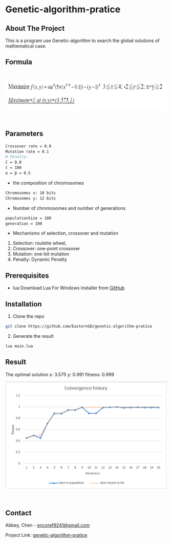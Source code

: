 # Genetic-algorithm-pratice

<!-- ABOUT THE PROJECT -->
## About The Project
This is a program use Genetic-algorithm to search the global solutions of mathematical case.

## Formula
<!-- PROJECT LOGO -->
<br />
<p align="center">
<img src="images/formula.png" alt="Logo" width="659" height="87"> 
</p>
<br/>

## Parameters
```sh
Crossover rate = 0.9
Mutation rate = 0.1
# Penalty: 
C = 0.8
t = 100
α = β = 0.5 
```

* the composition of chromosomes
```sh
Chromosomes x: 10 bits
Chromosomes y: 12 bits
```

* Number of chromosomes and number of generations
```sh
populationSize = 100
generation = 100
```

* Mechanisms of selection, crossover and mutation
1. Selection: roulette wheel,
2. Crossover: one-point crossover
3. Mutation: one-bit mutation
4. Penalty: Dynamic Penalty

## Prerequisites
* lua
Download Lua For Windows installer from [GitHub](http://github.com/rjpcomputing/luaforwindows/releases)

## Installation

1. Clone the repo 
```sh
git clone https://github.com/EasternGD/genetic-algorithm-pratice
```
2. Generate the result 
```sh
lua main.lua
```

## Result
The optimal solution x: 3.575 y: 0.991 fitness: 0.999
<br />
<p align="center">
<img src="images/result_chart.png"> 
</p>
<br/>

## Contact

Abbey, Chen - encoref9241@gmail.com

Project Link: [genetic-algorithm-pratice](https://github.com/EasternGD/genetic-algorithm-pratice)
